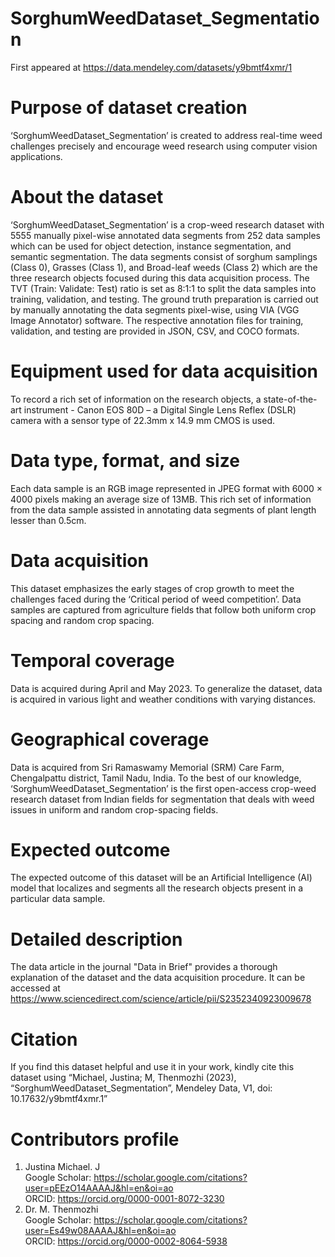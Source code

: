 # SorghumWeedDataset_Segmentation
First appeared at https://data.mendeley.com/datasets/y9bmtf4xmr/1

# Purpose of dataset creation
‘SorghumWeedDataset_Segmentation’ is created to address real-time weed challenges precisely and encourage weed research using computer vision applications.

# About the dataset
‘SorghumWeedDataset_Segmentation’ is a crop-weed research dataset with 5555 manually pixel-wise annotated data segments from 252 data samples which can be used for object detection, instance segmentation, and semantic segmentation. The data segments consist of sorghum samplings (Class 0), Grasses (Class 1), and Broad-leaf weeds (Class 2) which are the three research objects focused during this data acquisition process. The TVT (Train: Validate: Test) ratio is set as 8:1:1 to split the data samples into training, validation, and testing. The ground truth preparation is carried out by manually annotating the data segments pixel-wise, using VIA (VGG Image Annotator) software. The respective annotation files for training, validation, and testing are provided in JSON, CSV, and COCO formats. 

# Equipment used for data acquisition
To record a rich set of information on the research objects, a state-of-the-art instrument - Canon EOS 80D – a Digital Single Lens Reflex (DSLR) camera with a sensor type of 22.3mm x 14.9 mm CMOS is used.

# Data type, format, and size
Each data sample is an RGB image represented in JPEG format with 6000 × 4000 pixels making an average size of 13MB. This rich set of information from the data sample assisted in annotating data segments of plant length lesser than 0.5cm.

# Data acquisition
This dataset emphasizes the early stages of crop growth to meet the challenges faced during the ‘Critical period of weed competition’. Data samples are captured from agriculture fields that follow both uniform crop spacing and random crop spacing. 

# Temporal coverage
Data is acquired during April and May 2023. To generalize the dataset, data is acquired in various light and weather conditions with varying distances.

# Geographical coverage
Data is acquired from Sri Ramaswamy Memorial (SRM) Care Farm, Chengalpattu district, Tamil Nadu, India. To the best of our knowledge, ‘SorghumWeedDataset_Segmentation’ is the first open-access crop-weed research dataset from Indian fields for segmentation that deals with weed issues in uniform and random crop-spacing fields.

# Expected outcome
The expected outcome of this dataset will be an Artificial Intelligence (AI) model that localizes and segments all the research objects present in a particular data sample.

# Detailed description
The data article in the journal "Data in Brief" provides a thorough explanation of the dataset and the data acquisition procedure. It can be accessed at https://www.sciencedirect.com/science/article/pii/S2352340923009678

# Citation
If you find this dataset helpful and use it in your work, kindly cite this dataset using “Michael, Justina; M, Thenmozhi (2023), “SorghumWeedDataset_Segmentation”, Mendeley Data, V1, doi: 10.17632/y9bmtf4xmr.1”

# Contributors profile <br/>
1. Justina Michael. J <br/>
        Google Scholar: https://scholar.google.com/citations?user=pEEzO14AAAAJ&hl=en&oi=ao <br/>
        ORCID: https://orcid.org/0000-0001-8072-3230 </br>
2. Dr. M. Thenmozhi <br/>
        Google Scholar: https://scholar.google.com/citations?user=Es49w08AAAAJ&hl=en&oi=ao <br/>
        ORCID: https://orcid.org/0000-0002-8064-5938 <br/>
